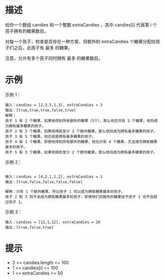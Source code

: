 # 描述

给你一个数组 candies 和一个整数 extraCandies ，其中 candies[i] 代表第 i 个孩子拥有的糖果数目。

对每一个孩子，检查是否存在一种方案，将额外的 extraCandies 个糖果分配给孩子们之后，此孩子有 最多 的糖果。

注意，允许有多个孩子同时拥有 最多 的糖果数目。


# 示例

示例 1：

```text
输入：candies = [2,3,5,1,3], extraCandies = 3
输出：[true,true,true,false,true] 
解释：
孩子 1 有 2 个糖果，如果他得到所有额外的糖果（3个），那么他总共有 5 个糖果，他将成为拥有最多糖果的孩子。
孩子 2 有 3 个糖果，如果他得到至少 2 个额外糖果，那么他将成为拥有最多糖果的孩子。
孩子 3 有 5 个糖果，他已经是拥有最多糖果的孩子。
孩子 4 有 1 个糖果，即使他得到所有额外的糖果，他也只有 4 个糖果，无法成为拥有糖果最多的孩子。
孩子 5 有 3 个糖果，如果他得到至少 2 个额外糖果，那么他将成为拥有最多糖果的孩子。
```

示例 2：

```text

输入：candies = [4,2,1,1,2], extraCandies = 1
输出：[true,false,false,false,false]

解释：只有 1 个额外糖果，所以孩子 1 可以成为拥有糖果最多的孩子。
孩子 2 和 3 将不会成为拥有糖果最多的孩子，即使他们将额外的糖果给予孩子 1 也不会超过孩子 1。

```

示例 3：

```text
输入：candies = [12,1,12], extraCandies = 10
输出：[true,false,true]
```

# 提示

- 2 <= candies.length <= 100 
- 1 <= candies[i] <= 100 
- 1 <= extraCandies <= 50